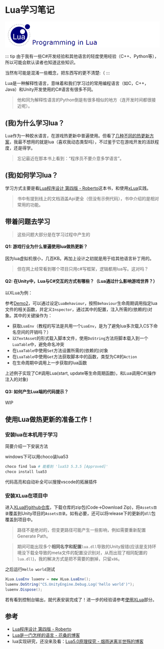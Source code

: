 # Lua学习笔记

<img src='../img/lua-0.png'>

::: tip
由于我有一些C#开发经验和其他语言的轻度使用经验（C++、Python等），所以可能会默认读者也知道这些知识。

当然有可能是混淆一些概念，把东西写的更不清楚:（
:::

Lua是一种解释性语言，意味着和我们学习过的常用编程语言（如C，C++，Java）和Unity开发使用的C#语言有很多不同。
> 他和同为解释性语言的Python倒是有很多相似的地方（连开发时间都很接近呢）。


## (我)为什么学习lua？

Lua作为一种胶水语言，在游戏热更新中普遍使用。但看了[几种不同的热更新方案](../GameBuild/Mod&Hotfix)，我最不想用的就是lua（喜欢我动态类型吗），不过鉴于它在游戏开发的活跃程度，还是得学。
> 忘记最近在那本书上看到：“程序员不要介意多学语言”。

## (我)如何学习lua？

学习方式主要是看[Lua程序设计 第四版 - Roberto](https://www.lua.org/pil/)这本书，和使用[xLua](https://github.com/Tencent/xLua)实践。
> 书中有提到线上的文档涵盖Api更全（但没有示例代码），书中介绍的是相对常用的功能。

## 带着问题去学习

> 这些问题大部分是在学习过程中产生的

#### Q1: 游戏行业为什么普遍使用lua做热更新？

因为lua虚拟机很小，几百KB。再加上设计之初就是用于给其他语言补丁用的。
> 但在网上经常看到哪个项目只用c#写框架，逻辑都用lua写。这对吗？

#### Q2: 在Unity中，Lua与C#交互的方式有哪些？（Lua通过什么影响游戏世界？）

以XLua为例：

参考[Demo2](https://github.com/Tencent/xLua/tree/master/Assets/XLua/Examples/02_U3DScripting)，可以通过设定`LuaBehaviour`，按照`Behaviour`生命周期调用指定lua文件的相关函数，并定义`Inspector`，通过其中的配置，注入所需的(依赖的)对象。其中的关键操作为：
- 获取`LuaEnv`（教程的写法是共用一个`LuaEnv`，是为了避免lua多次载入CS下命名空间的开销吗？）
- 以`TextAsset`的形式载入脚本文件，使用`DoString`方法将脚本载入到一个`LuaTable`中，避免命名冲突
- 在`LuaTable`中使用`Set`方法设置所需的(依赖的)对象
- 在`LuaTable`中使用`Get`方法获取脚本中的函数，类型为C#的`Action`
- 在生命周期中调用上一步获取的lua函数

上述例子实现了C#调用Lua(start, update等生命周期函数)，和Lua调用C#(操作注入的对象)

#### Q3: 如何产生Lua端的代码提示？

WIP

## 使用Lua做热更新的准备工作！

### 安装lua在本机用于学习

简要介绍一下安装方法

windows下可以用choco装lua53
```bash
choco find lua # 能看到 'lua53 5.3.5 [Approved]'
choco install lua53
```

代码高亮和自动补全可以搜搜vscode的拓展插件

### 安装XLua在项目中

进入[XLua的github仓库](https://github.com/Tencent/xLua)，下载仓库的zip包(Code->Download Zip)，将`Assets目录`覆盖到Unity项目的`Assets目录`。如有必要，还可以将release下的更新的`dll`包覆盖到项目中。

> 路径不是绝对的，但变更路径可能产生一些影响，例如需要重新配置Generate Path。

> 期间可能出现多个**相同名字和配置**`lua.dll`导致的Unity报错(应该是支持环境没下载全导致的meta文件的配置没识别对，从而出现了相同配置的`lua.dll`)，我的解决方式是把不需要的删掉，只留`x86`。

之后运行`Hello world`测试

```csharp
XLua.LuaEnv luaenv = new XLua.LuaEnv();
luaenv.DoString("CS.UnityEngine.Debug.Log('hello world')");
luaenv.Dispose();
```

若有看到控制台输出，就代表安装完成了！进一步的经验请参考[使用XLua](./UseXLua)部分。

## 参考
- [Lua程序设计 第四版 - Roberto](https://www.lua.org/pil/)
- [Lua是一门怎样的语言 - 花桑的博客](https://www.drflower.top/posts/b6dbb21b/)
- lua实现研究，还没来及看：[Lua5.0原理探究 - 烟雨迷离半世殇的博客](https://www.lfzxb.top/the-theory-of-lua-5-0/)